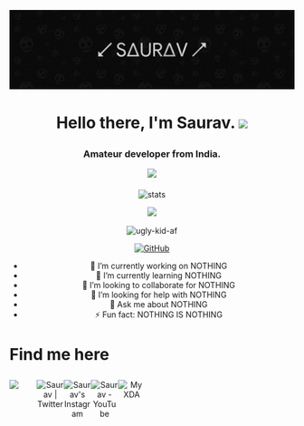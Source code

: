 <p align="center"> <img src="pic02.jpg" alt="me!"/></p>

# <p align="center">Hello there, I'm Saurav. <img src="https://media.giphy.com/media/p4NLw3I4U0idi/giphy.gif" width="50"> </p>
### <p align="center">Amateur developer from India. <p align="center"><img src="https://media2.giphy.com/media/llarwdtFqG63IlqUR1/giphy.gif" width="60"></p> </p>

<p align="center"> <img src="https://github-readme-stats.vercel.app/api?username=ugly-kid-af&bg_color=30,e96443,904e95&title_color=fff&text_color=fff" alt="stats"/><br></p>
<p align="center"> <img src="https://github-readme-streak-stats.herokuapp.com/?user=ugly-kid-af&theme=dark"/></p>
<div align="center">

<p align="center"> <img src="https://komarev.com/ghpvc/?username=ugly-kid-af&style=flat-square" alt="ugly-kid-af" /> </p>

[![GitHub](https://img.shields.io/badge/dynamic/json?logo=github&label=GitHub+Followers&labelColor=282c34&color=181717&query=%24.data.totalSubs&url=https%3A%2F%2Fapi.spencerwoo.com%2Fsubstats%2F%3Fsource%3Dgithub%26queryKey%3Dugly-kid-af&longCache=true)](https://github.com/ugly-kid-af) 

- 🔭 I’m currently working on NOTHING
- 🌱 I’m currently learning NOTHING
- 👯 I’m looking to collaborate for NOTHING
- 🤔 I’m looking for help with NOTHING
- 💬 Ask me about NOTHING
- ⚡ Fun fact: NOTHING IS NOTHING

# <p align="left"> Find me here </p>

  <a href="https://t.me/ugly_kid_af">
     <img align="left"| Telegram" width="48px" src="https://cdn.jsdelivr.net/npm/simple-icons@v3/icons/telegram.svg"/>
  </a> 
<a href="https://twitter.com/ugly_kid_af">
  <img align="left" alt="Saurav | Twitter " width="48px" src="https://cdn.jsdelivr.net/npm/simple-icons@v3/icons/twitter.svg" />
</a>
<a href="https://www.instagram.com/ugly_kid_af/">
  <img align="left" alt="Saurav's Instagram" width="48px" src="https://cdn.jsdelivr.net/npm/simple-icons@v3/icons/instagram.svg" />
</a>
<a href="https://youtube.com/channel/UCLKPHvewds-5qlQt7B0rtig/">
  <img align="left" alt="Saurav - YouTube" width="48px" src="https://cdn.jsdelivr.net/npm/simple-icons@v3/icons/youtube.svg" />
</a>  
  <a href="https://forum.xda-developers.com/m/sourav24071999.9437589/">
  <img align="left" alt="My XDA" width="48px" src="https://cdn.jsdelivr.net/npm/simple-icons@3.3.0/icons/xdadevelopers.svg" />
</a>

